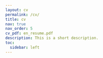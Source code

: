 ```yaml
---
layout: cv
permalink: /cv/
title: cv
nav: true
nav_order: 5
cv_pdf: en_resume.pdf
description: This is a short description.
toc:
  sidebar: left
---
```

